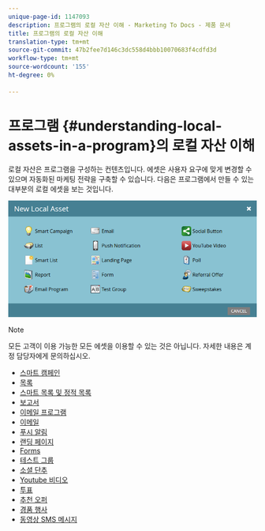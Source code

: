 ```yaml
---
unique-page-id: 1147093
description: 프로그램의 로컬 자산 이해 - Marketing To Docs - 제품 문서
title: 프로그램의 로컬 자산 이해
translation-type: tm+mt
source-git-commit: 47b2fee7d146c3dc558d4bbb10070683f4cdfd3d
workflow-type: tm+mt
source-wordcount: '155'
ht-degree: 0%

---
```



# 프로그램 {#understanding-local-assets-in-a-program}의 로컬 자산 이해

로컬 자산은 프로그램을 구성하는 컨텐츠입니다. 에셋은 사용자 요구에 맞게 변경할 수 있으며 자동화된 마케팅 전략을 구축할 수 있습니다. 다음은 프로그램에서 만들 수 있는 대부분의 로컬 에셋을 보는 것입니다.

![](assets/one.png)

>[!NOTE]
>
>모든 고객이 이용 가능한 모든 에셋을 이용할 수 있는 것은 아닙니다. 자세한 내용은 계정 담당자에게 문의하십시오.

* [스마트 캠페인](http://docs.marketo.com/display/docs/smart+campaigns)
* [목록](../../../../product-docs/core-marketo-concepts/smart-lists-and-static-lists/static-lists/understanding-static-lists.md)
* [스마트 목록 및 정적 목록](http://docs.marketo.com/display/docs/smart+lists+and+static+lists)
* [보고서](http://docs.marketo.com/display/docs/basic+reporting)
* [이메일 프로그램](http://docs.marketo.com/display/docs/email+programs)
* [이메일](../../../../product-docs/email-marketing/email-programs/email-program-actions/create-an-email-for-an-email-program.md)
* [푸시 알림](http://docs.marketo.com/display/docs/push+notifications)
* [랜딩 페이지](http://docs.marketo.com/display/docs/landing+pages)
* [Forms](http://docs.marketo.com/display/docs/forms)
* [테스트 그룹](../../../../product-docs/demand-generation/landing-pages/understanding-landing-pages/landing-page-test-groups.md)
* [소셜 단추](../../../../product-docs/demand-generation/landing-pages/free-form-landing-pages/add-a-social-button-to-a-free-form-landing-page.md)
* [Youtube 비디오](../../../../product-docs/demand-generation/social/social-functions/add-a-video.md)
* [투표](../../../../product-docs/demand-generation/social/creating-a-poll/create-a-poll.md)
* [추천 오퍼](../../../../product-docs/demand-generation/social/referral-offers/create-a-referral-offer.md)
* [경품 행사](../../../../product-docs/demand-generation/social/sweepstakes/create-sweepstakes.md)
* [동영상 SMS 메시지](http://docs.marketo.com/display/docs/vibes+sms+messages)

